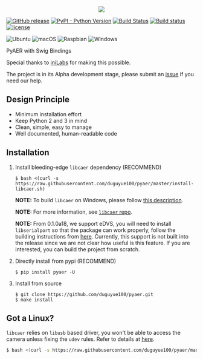 <center><img src='https://dgyblog.com/projects-term/images/pyaer-imgs/pyaer-title-img.png', style='max-width: 400px;'></center>

[![GitHub release](https://img.shields.io/github/release/duguyue100/pyaer.svg?style=flat-square)](https://github.com/duguyue100/pyaer)
[![PyPI - Python Version](https://img.shields.io/pypi/pyversions/pyaer.svg?style=flat-square)](https://pypi.org/project/pyaer/)
[![Build Status](https://api.travis-ci.org/duguyue100/pyaer.svg?branch=master)](https://travis-ci.org/duguyue100/pyaer)
[![Build status](https://ci.appveyor.com/api/projects/status/uf13jm7690abu11i/branch/master?svg=true)](https://ci.appveyor.com/project/duguyue100/pyaer/branch/master)
[![license](https://img.shields.io/github/license/duguyue100/pyaer.svg)](https://github.com/duguyue100/pyaer/blob/master/LICENSE)

![Ubuntu](https://img.shields.io/badge/OS-Ubuntu-orange.svg)
![macOS](https://img.shields.io/badge/OS-macOS-orange.svg)
![Raspbian](https://img.shields.io/badge/OS-Raspbian%20Stretch-orange.svg)
![Windows](https://img.shields.io/badge/OS-Windows-orange.svg)

PyAER with Swig Bindings

Special thanks to [iniLabs](http://inilabs.com/) for making this possible.

The project is in its Alpha development stage, please submit an [issue](https://github.com/duguyue100/pyaer/issues) if you need our help.

## Design Principle

+ Minimum installation effort
+ Keep Python 2 and 3 in mind
+ Clean, simple, easy to manage
+ Well documented, human-readable code

## Installation

1. Install bleeding-edge `libcaer` dependency (RECOMMEND)

    ```
    $ bash <(curl -s https://raw.githubusercontent.com/duguyue100/pyaer/master/install-libcaer.sh)
    ```

    __NOTE:__ To build `libcaer` on Windows, please follow [this description](https://github.com/inilabs/libcaer/blob/master/README.Windows).

    __NOTE:__ For more information, see [`libcaer` repo](https://github.com/inilabs/libcaer).

    __NOTE:__ From 0.1.0a18, we support eDVS, you will need to install `libserialport` so that the package can work properly, follow the building instructions from [here](https://sigrok.org/wiki/Libserialport). Currently, this support is not built into the release since we are not clear how useful is this feature. If you are interested, you can build the project from scratch.

2. Directly install from pypi (RECOMMEND)

    ```
    $ pip install pyaer -U
    ```

3. Install from source

    ```
    $ git clone https://github.com/duguyue100/pyaer.git
    $ make install
    ```

## Got a Linux?

`libcaer` relies on `libusb` based driver, you won't be able
to access the camera unless fixing the `udev` rules. Refer to details
at [here](https://inivation.com/support/hardware/davis240/#linux).

```bash
$ bash <(curl -s https://raw.githubusercontent.com/duguyue100/pyaer/master/install-udev.sh)
```

<!-- {{autogenerated}} -->

